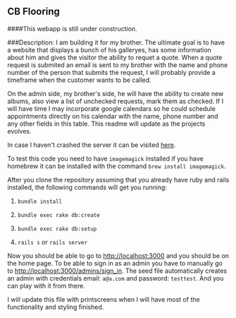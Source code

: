 ## CB Flooring

####This webapp is still under construction.

###Description: 
I am building it for my brother. The ultimate goal is to have a website that displays a bunch of his galleryes, has some information about him and gives the visitor the ability to requet a quote. When a quote request is submited an email is sent to my brother with the name and phone number of the person that submits the request, I will probably provide a timeframe when the customer wants to be called. 

On the admin side, my brother's side, he will have the ability to create new albums, also view a list of unchecked requests, mark them as checked. If I will have time I may incorporate google calendars so he could schedule appointments directly on his calendar with the name, phone number and any other fields in this table. This readme will update as the projects evolves.

In case I haven't crashed the server it can be visited [here](http://cbflooringinc.com).

To test this code you need to have `imagemagick` installed if you have homebrew it can be installed with the command `brew install imagemagick`.


After you clone the repository assuming that you already have ruby and rails installed, the following commands will get you running:

1. `bundle install`

2. `bundle exec rake db:create`

3. `bundle exec rake db:setup`

4. `rails s` or `rails server`

Now you should be able to go to [http://localhost:3000](http://localhost:3000) and you should be on the home page. To be able to sign in as an admin you have to manually go to [http://localhost:3000/admins/sign_in](http://localhost:3000/admins/sign_in). The seed file automatically creates an admin with credentials email: `a@a.com` and password: `testtest`. And you can play with it from there. 

I will update this file with printscreens when I will have most of the functionality and styling finished.
